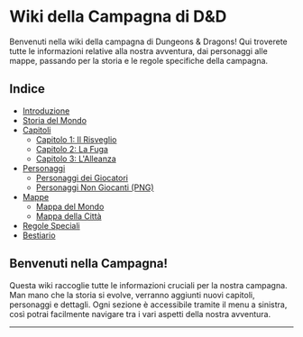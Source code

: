 # Wiki della Campagna di D&D

Benvenuti nella wiki della campagna di Dungeons & Dragons! Qui troverete tutte le informazioni relative alla nostra avventura, dai personaggi alle mappe, passando per la storia e le regole specifiche della campagna.

## Indice

- [Introduzione](Introduzione)
- [Storia del Mondo](Storia_del_Mondo)
- [Capitoli](Capitoli)
  - [Capitolo 1: Il Risveglio](Capitolo_1)
  - [Capitolo 2: La Fuga](Capitolo_2)
  - [Capitolo 3: L'Alleanza](Capitolo_3)
- [Personaggi](Personaggi)
  - [Personaggi dei Giocatori](Personaggi_Giocatori)
  - [Personaggi Non Giocanti (PNG)](Personaggi_Non_Giocanti)
- [Mappe](Mappe)
  - [Mappa del Mondo](Mappa_Mondo)
  - [Mappa della Città](Mappa_Citta)
- [Regole Speciali](Regole_Speciali)
- [Bestiario](Bestiario)

## Benvenuti nella Campagna!

Questa wiki raccoglie tutte le informazioni cruciali per la nostra campagna. Man mano che la storia si evolve, verranno aggiunti nuovi capitoli, personaggi e dettagli. Ogni sezione è accessibile tramite il menu a sinistra, così potrai facilmente navigare tra i vari aspetti della nostra avventura.

---
